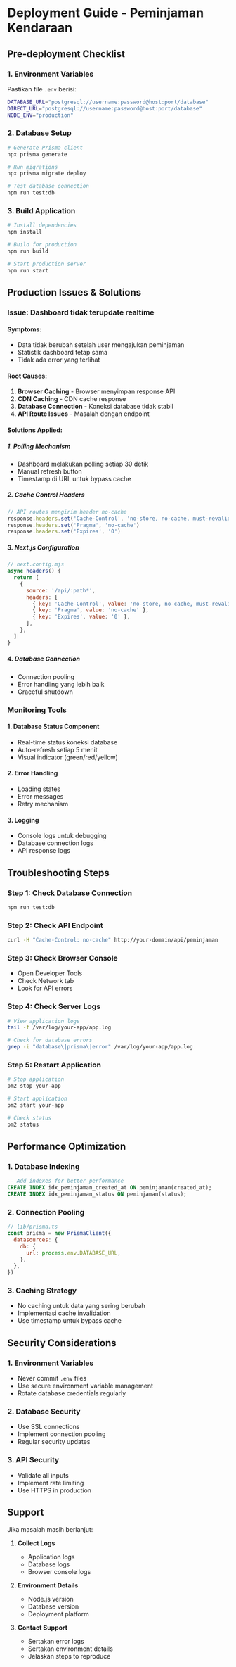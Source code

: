 # Deployment Guide - Peminjaman Kendaraan

## Pre-deployment Checklist

### 1. Environment Variables
Pastikan file `.env` berisi:
```bash
DATABASE_URL="postgresql://username:password@host:port/database"
DIRECT_URL="postgresql://username:password@host:port/database"
NODE_ENV="production"
```

### 2. Database Setup
```bash
# Generate Prisma client
npx prisma generate

# Run migrations
npx prisma migrate deploy

# Test database connection
npm run test:db
```

### 3. Build Application
```bash
# Install dependencies
npm install

# Build for production
npm run build

# Start production server
npm run start
```

## Production Issues & Solutions

### Issue: Dashboard tidak terupdate realtime

#### Symptoms:
- Data tidak berubah setelah user mengajukan peminjaman
- Statistik dashboard tetap sama
- Tidak ada error yang terlihat

#### Root Causes:
1. **Browser Caching** - Browser menyimpan response API
2. **CDN Caching** - CDN cache response
3. **Database Connection** - Koneksi database tidak stabil
4. **API Route Issues** - Masalah dengan endpoint

#### Solutions Applied:

##### 1. Polling Mechanism
- Dashboard melakukan polling setiap 30 detik
- Manual refresh button
- Timestamp di URL untuk bypass cache

##### 2. Cache Control Headers
```javascript
// API routes mengirim header no-cache
response.headers.set('Cache-Control', 'no-store, no-cache, must-revalidate')
response.headers.set('Pragma', 'no-cache')
response.headers.set('Expires', '0')
```

##### 3. Next.js Configuration
```javascript
// next.config.mjs
async headers() {
  return [
    {
      source: '/api/:path*',
      headers: [
        { key: 'Cache-Control', value: 'no-store, no-cache, must-revalidate' },
        { key: 'Pragma', value: 'no-cache' },
        { key: 'Expires', value: '0' },
      ],
    },
  ]
}
```

##### 4. Database Connection
- Connection pooling
- Error handling yang lebih baik
- Graceful shutdown

### Monitoring Tools

#### 1. Database Status Component
- Real-time status koneksi database
- Auto-refresh setiap 5 menit
- Visual indicator (green/red/yellow)

#### 2. Error Handling
- Loading states
- Error messages
- Retry mechanism

#### 3. Logging
- Console logs untuk debugging
- Database connection logs
- API response logs

## Troubleshooting Steps

### Step 1: Check Database Connection
```bash
npm run test:db
```

### Step 2: Check API Endpoint
```bash
curl -H "Cache-Control: no-cache" http://your-domain/api/peminjaman
```

### Step 3: Check Browser Console
- Open Developer Tools
- Check Network tab
- Look for API errors

### Step 4: Check Server Logs
```bash
# View application logs
tail -f /var/log/your-app/app.log

# Check for database errors
grep -i "database\|prisma\|error" /var/log/your-app/app.log
```

### Step 5: Restart Application
```bash
# Stop application
pm2 stop your-app

# Start application
pm2 start your-app

# Check status
pm2 status
```

## Performance Optimization

### 1. Database Indexing
```sql
-- Add indexes for better performance
CREATE INDEX idx_peminjaman_created_at ON peminjaman(created_at);
CREATE INDEX idx_peminjaman_status ON peminjaman(status);
```

### 2. Connection Pooling
```javascript
// lib/prisma.ts
const prisma = new PrismaClient({
  datasources: {
    db: {
      url: process.env.DATABASE_URL,
    },
  },
})
```

### 3. Caching Strategy
- No caching untuk data yang sering berubah
- Implementasi cache invalidation
- Use timestamp untuk bypass cache

## Security Considerations

### 1. Environment Variables
- Never commit `.env` files
- Use secure environment variable management
- Rotate database credentials regularly

### 2. Database Security
- Use SSL connections
- Implement connection pooling
- Regular security updates

### 3. API Security
- Validate all inputs
- Implement rate limiting
- Use HTTPS in production

## Support

Jika masalah masih berlanjut:

1. **Collect Logs**
   - Application logs
   - Database logs
   - Browser console logs

2. **Environment Details**
   - Node.js version
   - Database version
   - Deployment platform

3. **Contact Support**
   - Sertakan error logs
   - Sertakan environment details
   - Jelaskan steps to reproduce 